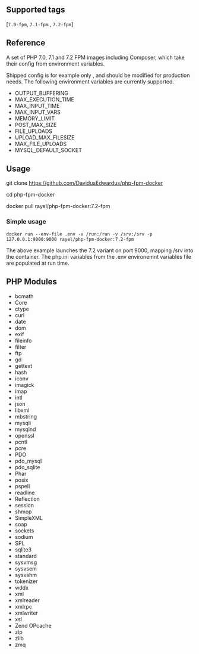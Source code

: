 ## Supported tags

[`7.0-fpm`, `7.1-fpm` , `7.2-fpm`]

## Reference

A set of PHP 7.0, 7.1 and 7.2 FPM images including Composer, which take their config from environment variables. 

Shipped config is for example only , and should be modified for production needs. The following environment variables are currently supported.

* OUTPUT_BUFFERING
* MAX_EXECUTION_TIME
* MAX_INPUT_TIME
* MAX_INPUT_VARS
* MEMORY_LIMIT
* POST_MAX_SIZE
* FILE_UPLOADS
* UPLOAD_MAX_FILESIZE
* MAX_FILE_UPLOADS
* MYSQL_DEFAULT_SOCKET

## Usage

git clone https://github.com/DavidusEdwardus/php-fpm-docker

cd php-fpm-docker

docker pull rayel/php-fpm-docker:7.2-fpm

### Simple usage  

```
docker run --env-file .env -v /run:/run -v /srv:/srv -p 127.0.0.1:9000:9000 rayel/php-fpm-docker:7.2-fpm
```

The above example launches the 7.2 variant on port 9000, mapping /srv into the container. The php.ini variables from the .env environemnt variables file are populated at run time.

## PHP Modules

* bcmath
* Core
* ctype
* curl
* date
* dom
* exif
* fileinfo
* filter
* ftp
* gd
* gettext
* hash
* iconv
* imagick
* imap
* intl
* json
* libxml
* mbstring
* mysqli
* mysqlnd
* openssl
* pcntl
* pcre
* PDO
* pdo_mysql
* pdo_sqlite
* Phar
* posix
* pspell
* readline
* Reflection
* session
* shmop
* SimpleXML
* soap
* sockets
* sodium
* SPL
* sqlite3
* standard
* sysvmsg
* sysvsem
* sysvshm
* tokenizer
* wddx
* xml
* xmlreader
* xmlrpc
* xmlwriter
* xsl
* Zend OPcache
* zip
* zlib
* zmq

